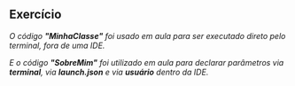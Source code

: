 ## Exercício

*O código **"MinhaClasse"** foi usado em aula para ser executado direto pelo terminal, fora de uma IDE.*

*E o código **"SobreMim"** foi utilizado em aula para declarar parâmetros via **terminal**, via **launch.json** e via **usuário** dentro da IDE.*

